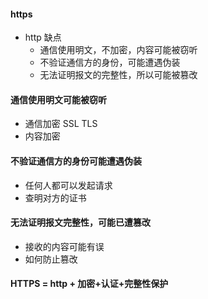 #### https


- http 缺点
	- 通信使用明文，不加密，内容可能被窃听
	- 不验证通信方的身份，可能遭遇伪装
	- 无法证明报文的完整性，所以可能被篡改


#### 通信使用明文可能被窃听
- 通信加密 SSL TLS
- 内容加密

#### 不验证通信方的身份可能遭遇伪装
- 任何人都可以发起请求
- 查明对方的证书

####  无法证明报文完整性，可能已遭篡改
- 接收的内容可能有误
- 如何防止篡改


#### HTTPS = http + 加密+认证+完整性保护
